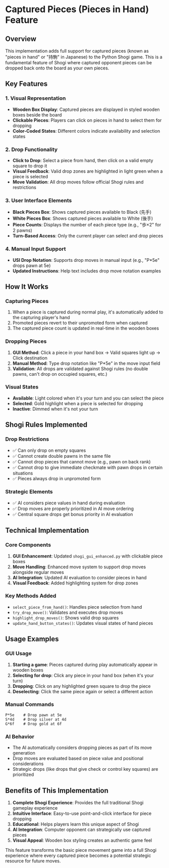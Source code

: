 # Captured Pieces (Pieces in Hand) Feature

## Overview

This implementation adds full support for captured pieces (known as "pieces in hand" or "持駒" in Japanese) to the Python Shogi game. This is a fundamental feature of Shogi where captured opponent pieces can be dropped back onto the board as your own pieces.

## Key Features

### 1. Visual Representation
- **Wooden Box Display**: Captured pieces are displayed in styled wooden boxes beside the board
- **Clickable Pieces**: Players can click on pieces in hand to select them for dropping
- **Color-Coded States**: Different colors indicate availability and selection states

### 2. Drop Functionality
- **Click to Drop**: Select a piece from hand, then click on a valid empty square to drop it
- **Visual Feedback**: Valid drop zones are highlighted in light green when a piece is selected
- **Move Validation**: All drop moves follow official Shogi rules and restrictions

### 3. User Interface Elements
- **Black Pieces Box**: Shows captured pieces available to Black (先手)
- **White Pieces Box**: Shows captured pieces available to White (後手)
- **Piece Counts**: Displays the number of each piece type (e.g., "歩×2" for 2 pawns)
- **Turn-Based Access**: Only the current player can select and drop pieces

### 4. Manual Input Support
- **USI Drop Notation**: Supports drop moves in manual input (e.g., "P*5e" drops pawn at 5e)
- **Updated Instructions**: Help text includes drop move notation examples

## How It Works

### Capturing Pieces
1. When a piece is captured during normal play, it's automatically added to the capturing player's hand
2. Promoted pieces revert to their unpromoted form when captured
3. The captured piece count is updated in real-time in the wooden boxes

### Dropping Pieces
1. **GUI Method**: Click a piece in your hand box → Valid squares light up → Click destination
2. **Manual Method**: Type drop notation like "P*5e" in the move input field
3. **Validation**: All drops are validated against Shogi rules (no double pawns, can't drop on occupied squares, etc.)

### Visual States
- **Available**: Light colored when it's your turn and you can select the piece
- **Selected**: Gold highlight when a piece is selected for dropping
- **Inactive**: Dimmed when it's not your turn

## Shogi Rules Implemented

### Drop Restrictions
- ✅ Can only drop on empty squares
- ✅ Cannot create double pawns in the same file
- ✅ Cannot drop pieces that cannot move (e.g., pawn on back rank)
- ✅ Cannot drop to give immediate checkmate with pawn drops in certain situations
- ✅ Pieces always drop in unpromoted form

### Strategic Elements
- ✅ AI considers piece values in hand during evaluation
- ✅ Drop moves are properly prioritized in AI move ordering
- ✅ Central square drops get bonus priority in AI evaluation

## Technical Implementation

### Core Components
1. **GUI Enhancement**: Updated `shogi_gui_enhanced.py` with clickable piece boxes
2. **Move Handling**: Enhanced move system to support drop moves alongside regular moves
3. **AI Integration**: Updated AI evaluation to consider pieces in hand
4. **Visual Feedback**: Added highlighting system for drop zones

### Key Methods Added
- `select_piece_from_hand()`: Handles piece selection from hand
- `try_drop_move()`: Validates and executes drop moves
- `highlight_drop_moves()`: Shows valid drop squares
- `update_hand_button_states()`: Updates visual states of hand pieces

## Usage Examples

### GUI Usage
1. **Starting a game**: Pieces captured during play automatically appear in wooden boxes
2. **Selecting for drop**: Click any piece in your hand box (when it's your turn)
3. **Dropping**: Click on any highlighted green square to drop the piece
4. **Deselecting**: Click the same piece again or select a different action

### Manual Commands
```
P*5e    # Drop pawn at 5e
S*4d    # Drop silver at 4d
G*6f    # Drop gold at 6f
```

### AI Behavior
- The AI automatically considers dropping pieces as part of its move generation
- Drop moves are evaluated based on piece value and positional considerations
- Strategic drops (like drops that give check or control key squares) are prioritized

## Benefits of This Implementation

1. **Complete Shogi Experience**: Provides the full traditional Shogi gameplay experience
2. **Intuitive Interface**: Easy-to-use point-and-click interface for piece dropping
3. **Educational**: Helps players learn this unique aspect of Shogi
4. **AI Integration**: Computer opponent can strategically use captured pieces
5. **Visual Appeal**: Wooden box styling creates an authentic game feel

This feature transforms the basic piece movement game into a full Shogi experience where every captured piece becomes a potential strategic resource for future moves.